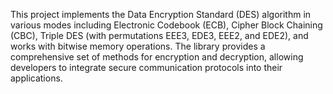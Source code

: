 This project implements the Data Encryption Standard (DES) algorithm in various modes including Electronic Codebook (ECB), Cipher Block Chaining (CBC), Triple DES (with permutations EEE3, EDE3, EEE2, and EDE2), and works with bitwise memory operations. The library provides a comprehensive set of methods for encryption and decryption, allowing developers to integrate secure communication protocols into their applications.
